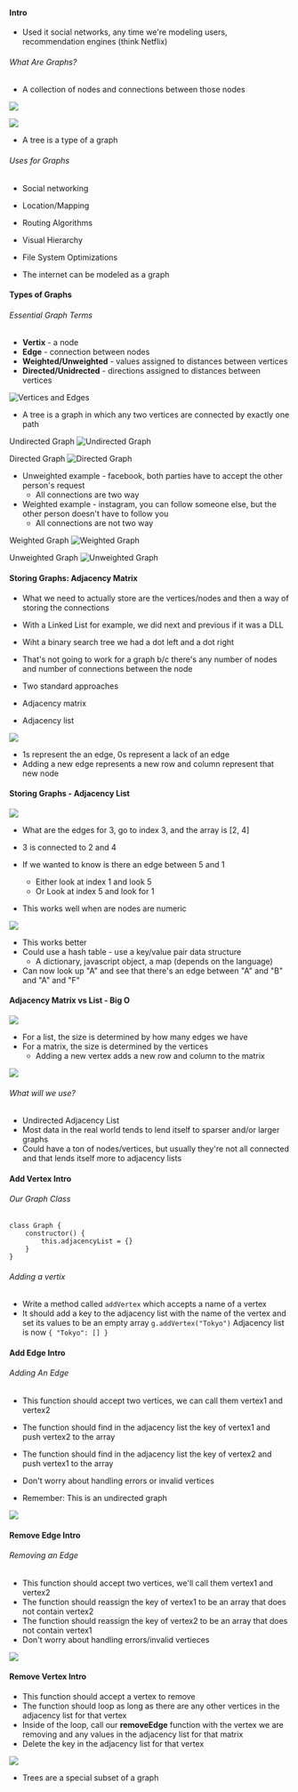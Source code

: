 #### Intro

- Used it social networks, any time we're modeling users, recommendation engines (think Netflix)

###### What Are Graphs?

- A collection of nodes and connections between those nodes

![](../images/69.png)

![](../images/70.png)

- A tree is a type of a graph

###### Uses for Graphs

- Social networking
- Location/Mapping
- Routing Algorithms
- Visual Hierarchy
- File System Optimizations

- The internet can be modeled as a graph

#### Types of Graphs

###### Essential Graph Terms

- **Vertix** - a node
- **Edge** - connection between nodes
- **Weighted/Unweighted** - values assigned to distances between vertices
- **Directed/Unidrected** - directions assigned to distances between vertices

![Vertices and Edges](../images/71.png)

- A tree is a graph in which any two vertices are connected by exactly one path

Undirected Graph
![Undirected Graph](../images/72.png)

Directed Graph
![Directed Graph](../images/73.png)

- Unweighted example - facebook, both parties have to accept the other person's request
    * All connections are two way
- Weighted example - instagram, you can follow someone else, but the other person doesn't have to follow you
    * All connections are not two way

Weighted Graph
![Weighted Graph](../images/74.png)

Unweighted Graph
![Unweighted Graph](../images/75.png)

#### Storing Graphs: Adjacency Matrix

- What we need to actually store are the vertices/nodes and then a way of storing the connections

- With a Linked List for example, we did next and previous if it was a DLL
- Wiht a binary search tree we had a dot left and a dot right
- That's not going to work for a graph b/c there's any number of nodes and number of connections between the node

- Two standard approaches
- Adjacency matrix
- Adjacency list

![](../images/76.png)

- 1s represent the an edge, 0s represent a lack of an edge
- Adding a new edge represents a new row and column represent that new node

#### Storing Graphs - Adjacency List

![](../images/77.png)

- What are the edges for 3, go to index 3, and the array is [2, 4]
- 3 is connected to 2 and 4

- If we wanted to know is there an edge between 5 and 1
    * Either look at index 1 and look 5
    * Or Look at index 5 and look for 1
- This works well when are nodes are numeric

![](../images/78.png)

- This works better
- Could use a hash table - use a key/value pair data structure
    * A dictionary, javascript object, a map (depends on the language)
- Can now look up "A" and see that there's an edge between "A" and "B" and "A" and "F"

#### Adjacency Matrix vs List - Big O

![](../images/79.png)

- For a list, the size is determined by how many edges we have
- For a matrix, the size is determined by the vertices
    * Adding a new vertex adds a new row and column to the matrix

![](../images/80.png)

###### What will we use?

- Undirected Adjacency List
- Most data in the real world tends to lend itself to sparser and/or larger graphs
- Could have a ton of nodes/vertices, but usually they're not all connected and that lends itself more to adjacency lists

#### Add Vertex Intro

###### Our Graph Class

```
class Graph {
    constructor() {
        this.adjacencyList = {}
    }
}
```

###### Adding a vertix

- Write a method called `addVertex` which accepts a name of a vertex
- It should add a key to the adjacency list with the name of the vertex and set its values to be an empty array
`g.addVertex("Tokyo")`
Adjacency list is now `{ "Tokyo": [] }`

#### Add Edge Intro

###### Adding An Edge

- This function should accept two vertices, we can call them vertex1 and vertex2
- The function should find in the adjacency list the key of vertex1 and push vertex2 to the array
- The function should find in the adjacency list the key of vertex2 and push vertex1 to the array
- Don't worry about handling errors or invalid vertices

- Remember: This is an undirected graph

![](../images/81.png)

#### Remove Edge Intro

###### Removing an Edge

- This function should accept two vertices, we'll call them vertex1 and vertex2
- The function should reassign the key of vertex1 to be an array that does not contain vertex2
- The function should reassign the key of vertex2 to be an array that does not contain vertex1
- Don't worry about handling errors/invalid vertieces

![](../images/82.png)

#### Remove Vertex Intro

- This function should accept a vertex to remove
- The function should loop as long as there are any other vertices in the adjacency list for that vertex
- Inside of the loop, call our **removeEdge** function with the vertex we are removing and any values in the adjacency list for that matrix
- Delete the key in the adjacency list for that vertex

![](../images/83.png)





- Trees are a special subset of a graph